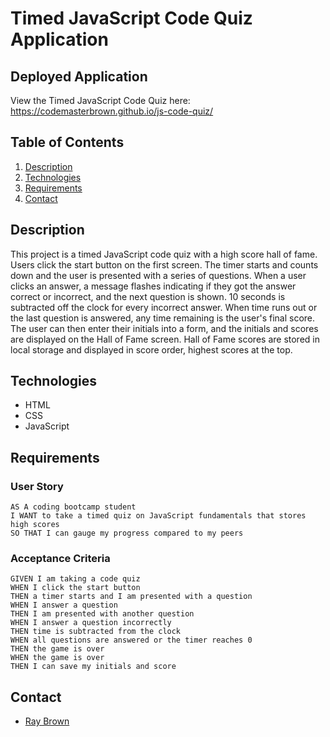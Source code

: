 # Timed JavaScript Code Quiz Application

## Deployed Application

View the Timed JavaScript Code Quiz here: https://codemasterbrown.github.io/js-code-quiz/

## Table of Contents

1. [Description](#Description)
2. [Technologies](#technologies)
3. [Requirements](#Requirements)
4. [Contact](#Contact)


## Description

This project is a timed JavaScript code quiz with a high score hall of fame. Users click the start button on the first screen. The timer starts and counts down and the user is presented with a series of questions. When a user clicks an answer, a message flashes indicating if they got the answer correct or incorrect, and the next question is shown. 10 seconds is subtracted off the clock for every incorrect answer. When time runs out or the last question is answered, any time remaining is the user's final score. The user can then enter their initials into a form, and the initials and scores are displayed on the Hall of Fame screen. Hall of Fame scores are stored in local storage and displayed in score order, highest scores at the top.


## Technologies

- HTML
- CSS
- JavaScript

## Requirements

### User Story

```
AS A coding bootcamp student
I WANT to take a timed quiz on JavaScript fundamentals that stores high scores
SO THAT I can gauge my progress compared to my peers
```

### Acceptance Criteria

```
GIVEN I am taking a code quiz
WHEN I click the start button
THEN a timer starts and I am presented with a question
WHEN I answer a question
THEN I am presented with another question
WHEN I answer a question incorrectly
THEN time is subtracted from the clock
WHEN all questions are answered or the timer reaches 0
THEN the game is over
WHEN the game is over
THEN I can save my initials and score
```

## Contact

- [Ray Brown](https://github.com/codemasterbrown)

